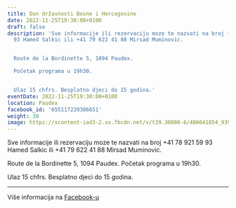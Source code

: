 ```yaml
---
title: Dan državnosti Bosne i Hercegovine
date: 2022-11-25T19:30:00+0100
draft: false
description: 'Sve informacije ili rezervaciju moze te nazvati na broj +41 78 921 59
  93 Hamed Salkic ili +41 79 622 41 88 Mirsad Muminovic.


  Route de la Bordinette 5, 1094 Paudex.

  Početak programa u 19h30.


  Ulaz 15 chfrs. Besplatno djeci do 15 godina.'
eventDate: 2022-11-25T19:30:00+0100
location: Paudex
facebook_id: '655117239386651'
weight: 30
image: https://scontent-iad3-2.xx.fbcdn.net/v/t39.30808-6/486641854_9399207156841686_1516080123773765506_n.jpg?_nc_cat=103&ccb=1-7&_nc_sid=9e60e4&_nc_ohc=p-prgax7h1UQ7kNvwEgUOUg&_nc_oc=AdlJUT59siLXoDu3WHxOo460ro4_mJA0pIP1qOgv_uTGduP9kww1ZOYaCOsxVGxvEgM&_nc_zt=23&_nc_ht=scontent-iad3-2.xx&edm=ABTKTjYEAAAA&_nc_gid=sBCHxbSSgG6fNYK4h0E9yw&oh=00_AfZ-VClAkHFW7cHJWV5U0cVGp5hrb6CUNWLb5iFHyMWpBw&oe=68D5503D
---
```


Sve informacije ili rezervaciju moze te nazvati na broj +41 78 921 59 93 Hamed Salkic ili +41 79 622 41 88 Mirsad Muminovic.

Route de la Bordinette 5, 1094 Paudex.
Početak programa u 19h30.

Ulaz 15 chfrs. Besplatno djeci do 15 godina.

---

Više informacija na [Facebook-u](https://facebook.com/events/655117239386651)